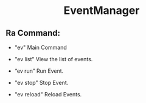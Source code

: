 <h1 align="center">EventManager</h1>
<h2>Ra Command:</h1>

 - "ev" Main Command
 
 - "ev list"  View the list of events.
 
 - “ev run” Run Event.
 
 - "ev stop" Stop Event.
 
 - "ev reload" Reload Events.
 
